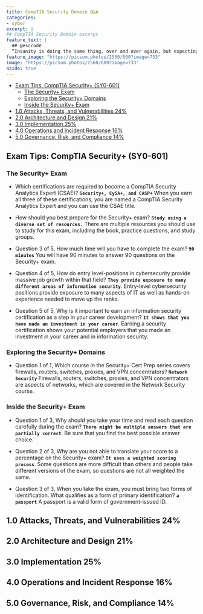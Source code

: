 ```yaml
---
title: CompTIA Security Domain Q&A
categories:
- cyber
excerpt: |
## CompTIA Security Domain excerpt
feature_text: |  
  ## @esccode
  “Insanity is doing the same thing, over and over again, but expecting different results.” ― Narcotics Anonymous
feature_image: "https://picsum.photos/2560/600?image=733"
image: "https://picsum.photos/2560/600?image=733"
aside: true
---
```

- [Exam Tips: CompTIA Security+ (SY0-601)](#exam-tips-comptia-security-sy0-601)
  - [The Security+ Exam](#the-security-exam)
  - [Exploring the Security+ Domains](#exploring-the-security-domains)
  - [Inside the Security+ Exam](#inside-the-security-exam)
- [1.0 Attacks, Threats, and Vulnerabilities 24%](#10-attacks-threats-and-vulnerabilities-24)
- [2.0 Architecture and Design 21%](#20-architecture-and-design-21)
- [3.0 Implementation 25%](#30-implementation-25)
- [4.0 Operations and Incident Response 16%](#40-operations-and-incident-response-16)
- [5.0 Governance, Risk, and Compliance 14%](#50-governance-risk-and-compliance-14)

## Exam Tips: CompTIA Security+ (SY0-601)

### The Security+ Exam

- Which certifications are required to become a CompTIA Security Analytics Expert (CSAE)?
**`Security+, CySA+, and CASP+`**
When you earn all three of these certifications, you are named a CompTIA Security Analytics Expert and you can use the CSAE title.

- How should you best prepare for the Security+ exam?
**`Study using a diverse set of resources.`**
There are multiple resources you should use to study for this exam, including the book, practice questions, and study groups.

- Question 3 of 5, How much time will you have to complete the exam?
**`90 minutes`**
You will have 90 minutes to answer 90 questions on the Security+ exam.

- Question 4 of 5, How do entry level-positions in cybersecurity provide massive job growth within that field?
**`They provide exposure to many different areas of information security`**.
Entry-level cybersecurity positions provide exposure to many aspects of IT as well as hands-on experience needed to move up the ranks.

- Question 5 of 5, Why is it important to earn an information security certification as a step in your career development?
**`It shows that you have made an investment in your career`**.
Earning a security certification shows your potential employers that you made an investment in your career and in information security.

### Exploring the Security+ Domains

- Question 1 of 1, Which course in the Security+ Cert Prep series covers firewalls, routers, switches, proxies, and VPN concentrators?
**`Network Security`**
Firewalls, routers, switches, proxies, and VPN concentrators are aspects of networks, which are covered in the Network Security course.

### Inside the Security+ Exam

- Question 1 of 3, Why should you take your time and read each question carefully during the exam?
**`There might be multiple answers that are partially correct`**.
Be sure that you find the best possible answer choice.

- Question 2 of 3, Why are you not able to translate your score to a percentage on the Security+ exam?
**`It uses a weighted scoring process`**.
Some questions are more difficult than others and people take different versions of the exam, so questions are not all weighted the same.

- Question 3 of 3, When you take the exam, you must bring two forms of identification. What qualifies as a form of primary identification?
**`a passport`**
A passport is a valid form of government-issued ID.





## 1.0 Attacks, Threats, and Vulnerabilities 24%

## 2.0 Architecture and Design 21%

## 3.0 Implementation 25%

## 4.0 Operations and Incident Response 16%

## 5.0 Governance, Risk, and Compliance 14%
